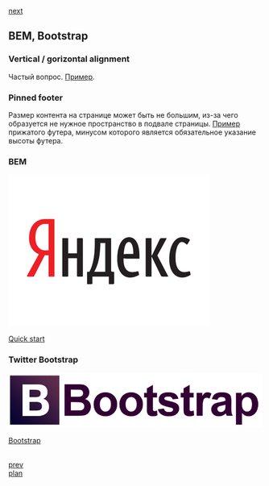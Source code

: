 <a href="05.md">next</a>

<h2>BEM, Bootstrap</h2>

<h3>Vertical / gorizontal alignment</h3>
<div>
Частый вопрос.
<a href="https://codepen.io/paawel/pen/rWPOzg">Пример</a>.
</div>

<h3>Pinned footer</h3>
<div>
Размер контента на странице может быть не большим, из-за чего образуется не нужное пространство в подвале страницы.
<a href="https://codepen.io/paawel/pen/JOwBYZ">Пример</a> прижатого футера, минусом которого является обязательное указание высоты футера.
</div>

<h3>BEM</h3>
<div>
<img src="./media/yandex.png">

<br/>

<a href="https://ru.bem.info/methodology/quick-start/">Quick start</a>
</div>

<h3>Twitter Bootstrap</h3>
<div>
<img src="./media/twitter_bootstrap.png">

<br/>

<a href="https://getbootstrap.com/">Bootstrap</a>
</div>

<br/>
<a href="03.md">prev</a>
<br/>
<a href="00.md">plan</a>
